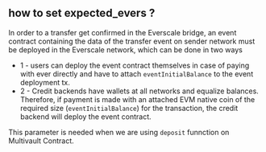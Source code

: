 ## how to set expected_evers ?

In order to a transfer get confirmed in the Everscale bridge, an event contract containing the data of the transfer event on sender network must be deployed in the Everscale
network, which can be done in two ways

- 1 - users can deploy the event contract themselves in case of paying with ever directly and have to attach `eventInitialBalance` to the event deployment tx.
- 2 - Credit backends have wallets at all networks and equalize balances. Therefore, if payment is made with an attached EVM native coin of the required size (`eventInitialBalance`) for the transaction, the credit backend will deploy the event contract.

This parameter is needed when we are using `deposit` funnction on Multivault Contract.
